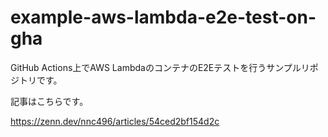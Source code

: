 # example-aws-lambda-e2e-test-on-gha

GitHub Actions上でAWS LambdaのコンテナのE2Eテストを行うサンプルリポジトリです。

記事はこちらです。

<https://zenn.dev/nnc496/articles/54ced2bf154d2c>
